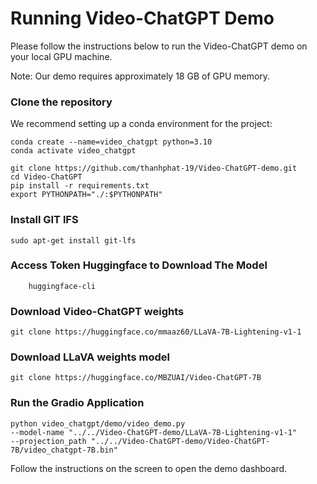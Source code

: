 # Running Video-ChatGPT Demo 
Please follow the instructions below to run the Video-ChatGPT demo on your local GPU machine. 

Note: Our demo requires approximately 18 GB of GPU memory.

### Clone the repository

We recommend setting up a conda environment for the project:

```shell
conda create --name=video_chatgpt python=3.10
conda activate video_chatgpt
```

```shell
git clone https://github.com/thanhphat-19/Video-ChatGPT-demo.git
cd Video-ChatGPT
pip install -r requirements.txt
export PYTHONPATH="./:$PYTHONPATH"
```

### Install GIT lFS
```shell
sudo apt-get install git-lfs
```

### Access Token Huggingface to Download The Model

```shell
    huggingface-cli
```


### Download Video-ChatGPT weights

```shell
git clone https://huggingface.co/mmaaz60/LLaVA-7B-Lightening-v1-1
```


### Download LLaVA weights model
```shell
git clone https://huggingface.co/MBZUAI/Video-ChatGPT-7B
```
### Run the Gradio Application

```shell
python video_chatgpt/demo/video_demo.py         
--model-name "../../Video-ChatGPT-demo/LLaVA-7B-Lightening-v1-1"         
--projection_path "../../Video-ChatGPT-demo/Video-ChatGPT-7B/video_chatgpt-7B.bin"
```
Follow the instructions on the screen to open the demo dashboard.